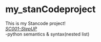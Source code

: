 # my_stanCodeproject
This is my Stancode project!\
*[SC001-StepUP](StepUp.py)* \
-python semantics & syntax\(nested list)


